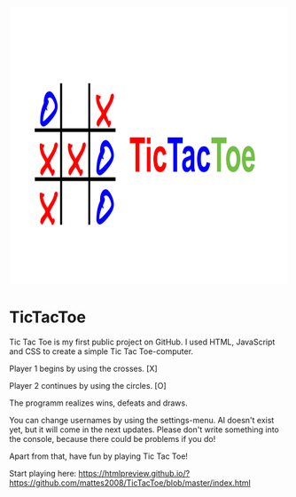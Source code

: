 <p align="center">
    <img src="https://github.com/mattes2008/TicTacToe/blob/master/storage/socialPreview.png" width="1280" height="500">
</p>

# TicTacToe

Tic Tac Toe is my first public project on GitHub. I used HTML, JavaScript and CSS to create a simple Tic Tac Toe-computer.

Player 1 begins by using the crosses. [X]

Player 2 continues by using the circles. [O]

The programm realizes wins, defeats and draws.

You can change usernames by using the settings-menu. AI doesn't exist yet, but it will come in the next updates. Please don't write something into the console, because there could be problems if you do!

Apart from that, have fun by playing Tic Tac Toe!

Start playing here: https://htmlpreview.github.io/?https://github.com/mattes2008/TicTacToe/blob/master/index.html

